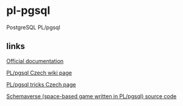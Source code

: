 # pl-pgsql
PostgreSQL PL/pgsql

## links

<a href=https://www.postgresql.org/docs/current/plpgsql.html>Official documentation</a>

<a href=https://postgres.cz/wiki/PL/pgSQL_(en)>PL/pgsql Czech wiki page</a>

<a href=https://postgres.cz/index.php/PostgreSQL_SQL_Tricks>PL/pgsql tricks Czech page</a>

<a href=https://github.com/Abstrct/Schemaverse/>Schemaverse (space-based game written in PL/pgsql) source code</a>
